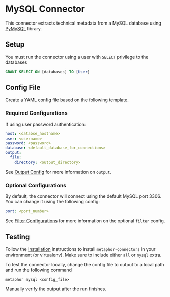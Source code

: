 # MySQL Connector

This connector extracts technical metadata from a MySQL database using [PyMySQL](https://github.com/PyMySQL/PyMySQL) library.

## Setup

You must run the connector using a user with `SELECT` privilege to the databases

```sql
GRANT SELECT ON [databases] TO [User]
```

## Config File

Create a YAML config file based on the following template.

### Required Configurations

If using user password authentication:

```yaml
host: <databse_hostname>
user: <username>
password: <password>
database: <default_database_for_connections>
output:
  file:
    directory: <output_directory>
```

See [Output Config](../common/docs/output.md) for more information on `output`.

### Optional Configurations

By default, the connector will connect using the default MySQL port 3306. You can change it using the following config:

```yaml
port: <port_number>
```

See [Filter Configurations](../common/docs/filter.md) for more information on the optional `filter` config.

## Testing

Follow the [Installation](../../README.md) instructions to install `metaphor-connectors` in your environment (or virtualenv). Make sure to include either `all` or `mysql` extra.

To test the connector locally, change the config file to output to a local path and run the following command

```shell
metaphor mysql <config_file>
```

Manually verify the output after the run finishes.
